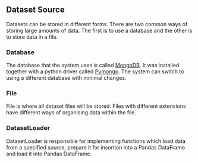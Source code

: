 ## Dataset Source

Datasets can be stored in different forms. There are two common ways of storing large amounts of data. The first
is to use a database and the other is to store data in a file. 

### Database

The database that the system uses is called [MongoDB](https://docs.mongodb.com/). It was installed together with a python driver
called [Pymongo](https://docs.mongodb.com/ecosystem/drivers/python/). The system can switch to using a different database with minimal changes.

### File

File is where all dataset files will be stored. Files with different extensions have different ways of
organising data within the file.

### DatasetLoader

DatasetLoader is responsible for implementing functions which load data from a specified source, prepare it
for insertion into a Pandas DataFrame and load it into Pandas DataFrame.

